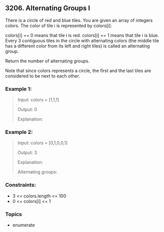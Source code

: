 ## 3206. Alternating Groups I
There is a circle of red and blue tiles. You are given an array of integers colors. The color of tile i is represented by colors[i]:

colors[i] == 0 means that tile i is red.
colors[i] == 1 means that tile i is blue.
Every 3 contiguous tiles in the circle with alternating colors (the middle tile has a different color from its left and right tiles) is called an alternating group.

Return the number of alternating groups.

Note that since colors represents a circle, the first and the last tiles are considered to be next to each other.

### Example 1:
> 
> Input: colors = [1,1,1]
> 
> Output: 0
> 
> Explanation:


### Example 2:

> Input: colors = [0,1,0,0,1]
> 
> Output: 3
> 
> Explanation:
> 
> Alternating groups:


### Constraints:

- 3 <= colors.length <= 100
- 0 <= colors[i] <= 1

### Topics

- enumerate